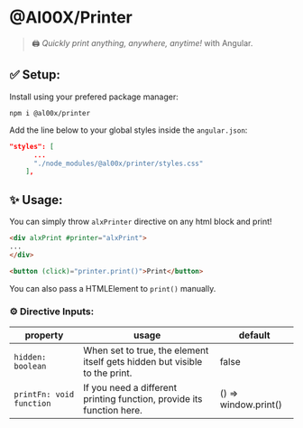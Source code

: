 

# @Al00X/Printer
> 🖨️ _Quickly print anything, anywhere, anytime!_ with Angular.


## ✅ Setup:
Install using your prefered package manager:

    npm i @al00x/printer
Add the line below to your global styles inside the `angular.json`:
	
```json
"styles": [  
	  ...
	  "./node_modules/@al00x/printer/styles.css"
	],
```

## ✨ Usage:
You can simply throw `alxPrinter` directive on any html block and print!

```html
<div alxPrint #printer="alxPrint">
...
</div>

<button (click)="printer.print()">Print</button>
```
You can also pass a HTMLElement to `print()` manually.

### ⚙️ Directive Inputs:
| property                 | usage                                                                      | default |
|--------------------------|----------------------------------------------------------------------------|-------|
| `hidden: boolean`        | When set to true, the element itself gets hidden but visible to the print. | false |
| `printFn: void function` | If you need a different printing function, provide its function here.      | () => window.print() |


